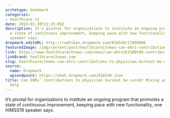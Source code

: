 ```yaml
---
archetype: bookmark
categories:
- healthcare it
date: 2019-01-30T13:25:09Z
description: It’s pivotal for organizations to institute an ongoing program that promotes
  a state of continuous improvement, keeping pace with new functionality, one HIMSS19
  speaker says.
dropmark.editURL: http://radhikan.dropmark.com/616548/17600606
featuredImage: /img/content/post/healthcareitnews-can-ehrs-contributions-to-physician-burnout-be-cured-mixing-up-training-can-help.jpg
link: https://www.healthcareitnews.com/news/can-ehrs%E2%80%99-contributions-physician-burnout-be-cured-mixing-training-can-help
linkBrand: healthcareitnews.com
slug: healthcareitnews-can-ehrs-contributions-to-physician-burnout-be-cured-mixing-up-training-can-help
source:
  name: Dropmark
  apiendpoint: https://shah.dropmark.com/616548.json
title: Can EHRs’ contributions to physician burnout be cured? Mixing up training can
  help
---
```

It’s pivotal for organizations to institute an ongoing program that promotes a state of continuous improvement, keeping pace with new functionality, one HIMSS19 speaker says.